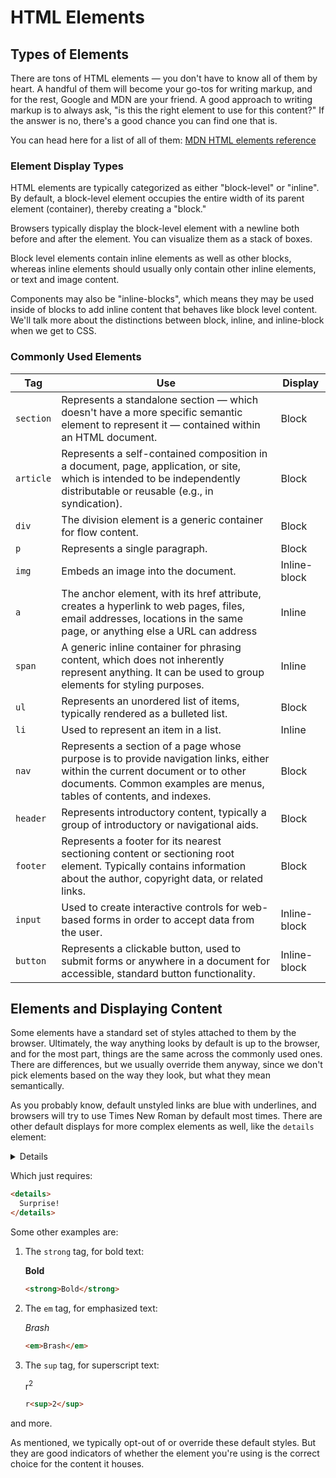 # HTML Elements

## Types of Elements

There are tons of HTML elements &mdash; you don't have to know all of them by heart. A handful of them will become your go-tos for writing markup, and for the rest, Google and MDN are your friend. A good approach to writing markup is to always ask, "is this the right element to use for this content?" If the answer is no, there's a good chance you can find one that is.

You can head here for a list of all of them: [MDN HTML elements reference](https://developer.mozilla.org/en-US/docs/Web/HTML/Element)

### Element Display Types

HTML elements are typically categorized as either "block-level" or "inline". By default, a block-level element occupies the entire width of its parent element (container), thereby creating a "block."

Browsers typically display the block-level element with a newline both before and after the element. You can visualize them as a stack of boxes.

Block level elements contain inline elements as well as other blocks, whereas inline elements should usually only contain other inline elements, or text and image content.

Components may also be "inline-blocks", which means they may be used inside of blocks to add inline content that behaves like block level content. We'll talk more about the distinctions between block, inline, and inline-block when we get to CSS.

### Commonly Used Elements

| Tag       | Use                                                                                                                                                                                                | Display      |
| --------- | -------------------------------------------------------------------------------------------------------------------------------------------------------------------------------------------------- | ------------ |
| `section` | Represents a standalone section &mdash; which doesn't have a more specific semantic element to represent it — contained within an HTML document.                                                   | Block        |
| `article` | Represents a self-contained composition in a document, page, application, or site, which is intended to be independently distributable or reusable (e.g., in syndication).                         | Block        |
| `div`     | The division element is a generic container for flow content.                                                                                                                                      | Block        |
| `p`       | Represents a single paragraph.                                                                                                                                                                     | Block        |
| `img`     | Embeds an image into the document.                                                                                                                                                                 | Inline-block |
| `a`       | The anchor element, with its href attribute, creates a hyperlink to web pages, files, email addresses, locations in the same page, or anything else a URL can address                              | Inline       |
| `span`    | A generic inline container for phrasing content, which does not inherently represent anything. It can be used to group elements for styling purposes.                                              | Inline       |
| `ul`      | Represents an unordered list of items, typically rendered as a bulleted list.                                                                                                                      | Block        |
| `li`      | Used to represent an item in a list.                                                                                                                                                               | Inline       |
| `nav`     | Represents a section of a page whose purpose is to provide navigation links, either within the current document or to other documents. Common examples are menus, tables of contents, and indexes. | Block        |
| `header`  | Represents introductory content, typically a group of introductory or navigational aids.                                                                                                           | Block        |
| `footer`  | Represents a footer for its nearest sectioning content or sectioning root element. Typically contains information about the author, copyright data, or related links.                              | Block        |
| `input`   | Used to create interactive controls for web-based forms in order to accept data from the user.                                                                                                     | Inline-block |
| `button`  | Represents a clickable button, used to submit forms or anywhere in a document for accessible, standard button functionality.                                                                       | Inline-block |

## Elements and Displaying Content

Some elements have a standard set of styles attached to them by the browser. Ultimately, the way anything looks by default is up to the browser, and for the most part, things are the same across the commonly used ones. There are differences, but we usually override them anyway, since we don't pick elements based on the way they look, but what they mean semantically.

As you probably know, default unstyled links are blue with underlines, and browsers will try to use Times New Roman by default most times. There are other default displays for more complex elements as well, like the `details` element:

<details>
  Surprise!
</details>

Which just requires:

```HTML
<details>
  Surprise!
</details>
```

Some other examples are:

1. The `strong` tag, for bold text:

   <strong>Bold</strong>

   ```HTML
   <strong>Bold</strong>
   ```

1. The `em` tag, for emphasized text:

   <em>Brash</em>

   ```HTML
   <em>Brash</em>
   ```

1. The `sup` tag, for superscript text:

   r<sup>2</sup>

   ```HTML
   r<sup>2</sup>
   ```

and more.

As mentioned, we typically opt-out of or override these default styles. But they are good indicators of whether the element you're using is the correct choice for the content it houses.
